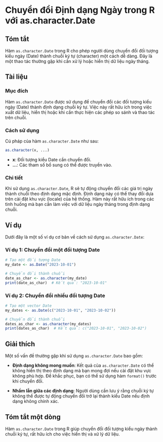 <!--
Meta Description: # Chuyển đổi Định dạng Ngày trong R với as.character.Date ## Tóm tắt Hàm `as.character.Date` trong R cho phép người dùng chuyển đổi đối tượng kiểu ngà...
Meta Keywords: date, đổi, character, chuyển, định
-->

# Chuyển đổi Định dạng Ngày trong R với as.character.Date

## Tóm tắt
Hàm `as.character.Date` trong R cho phép người dùng chuyển đổi đối tượng kiểu ngày (Date) thành chuỗi ký tự (character) một cách dễ dàng. Đây là một thao tác thường gặp khi cần xử lý hoặc hiển thị dữ liệu ngày tháng.

## Tài liệu
### Mục đích
Hàm `as.character.Date` được sử dụng để chuyển đổi các đối tượng kiểu ngày (Date) thành định dạng chuỗi ký tự. Việc này rất hữu ích trong việc xuất dữ liệu, hiển thị hoặc khi cần thực hiện các phép so sánh và thao tác trên chuỗi.

### Cách sử dụng
Cú pháp của hàm `as.character.Date` như sau:
```R
as.character(x, ...)
```

- **x**: Đối tượng kiểu Date cần chuyển đổi.
- **...**: Các tham số bổ sung có thể được truyền vào.

### Chi tiết
Khi sử dụng `as.character.Date`, R sẽ tự động chuyển đổi các giá trị ngày thành chuỗi theo định dạng mặc định. Định dạng này có thể thay đổi dựa trên cài đặt khu vực (locale) của hệ thống. Hàm này rất hữu ích trong các tình huống mà bạn cần làm việc với dữ liệu ngày tháng trong định dạng chuỗi.

## Ví dụ
Dưới đây là một số ví dụ cơ bản về cách sử dụng `as.character.Date`:

### Ví dụ 1: Chuyển đổi một đối tượng Date
```R
# Tạo một đối tượng Date
my_date <- as.Date("2023-10-01")

# Chuyển đổi thành chuỗi
date_as_char <- as.character(my_date)
print(date_as_char)  # Kết quả: "2023-10-01"
```

### Ví dụ 2: Chuyển đổi nhiều đối tượng Date
```R
# Tạo một vector Date
my_dates <- as.Date(c("2023-10-01", "2023-10-02"))

# Chuyển đổi thành chuỗi
dates_as_char <- as.character(my_dates)
print(dates_as_char)  # Kết quả: c("2023-10-01", "2023-10-02")
```

## Giải thích
Một số vấn đề thường gặp khi sử dụng `as.character.Date` bao gồm:

- **Định dạng không mong muốn**: Kết quả của `as.character.Date` có thể không hiển thị theo định dạng mà bạn mong đợi nếu cài đặt khu vực không phù hợp. Để khắc phục, bạn có thể sử dụng hàm `format()` trước khi chuyển đổi.
  
- **Nhầm lẫn giữa các định dạng**: Người dùng cần lưu ý rằng chuỗi ký tự không thể được tự động chuyển đổi trở lại thành kiểu Date nếu định dạng không chính xác.

## Tóm tắt một dòng
Hàm `as.character.Date` trong R giúp chuyển đổi đối tượng kiểu ngày thành chuỗi ký tự, rất hữu ích cho việc hiển thị và xử lý dữ liệu.